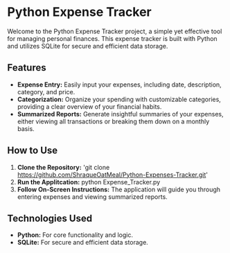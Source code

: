 # Python Expense Tracker

Welcome to the Python Expense Tracker project, a simple yet effective tool for managing personal finances. This expense tracker is built with Python and utilizes SQLite for secure and efficient data storage.

## Features

- **Expense Entry:** Easily input your expenses, including date, description, category, and price.
- **Categorization:** Organize your spending with customizable categories, providing a clear overview of your financial habits.
- **Summarized Reports:** Generate insightful summaries of your expenses, either viewing all transactions or breaking them down on a monthly basis.

## How to Use
1. **Clone the Repository:** 'git clone https://github.com/ShraqueOatMeal/Python-Expenses-Tracker.git'
2. **Run the Applitcation:** python Expense_Tracker.py
3. **Follow On-Screen Instructions:** The application will guide you through entering expenses and viewing summarized reports.

## Technologies Used
- **Python:** For core functionality and logic.
- **SQLite:** For secure and efficient data storage.
